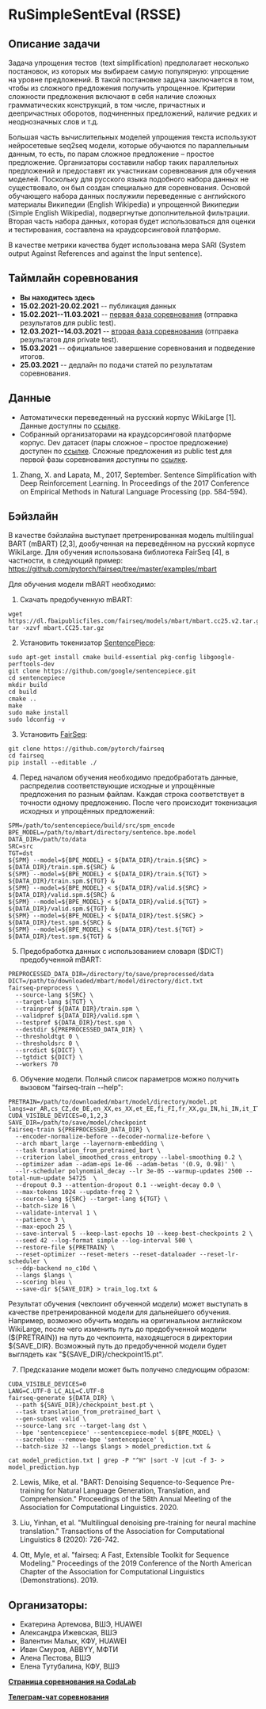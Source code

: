 # RuSimpleSentEval (RSSE)

## Описание задачи
Задача упрощения тестов  (text simplification) предполагает несколько постановок, из которых мы выбираем самую популярную: упрощение на уровне предложений. В такой постановке задача заключается в том, чтобы из сложного предложения получить упрощенное. 
Критерии сложности предложения включают в себя наличие сложных грамматических конструкций, в том числе, причастных и деепричастных оборотов, подчиненных предложений, наличие редких и неоднозначных слов и т.д.

Большая часть вычислительных моделей упрощения текста используют нейросетевые seq2seq модели, которые обучаются по параллельным данным, то есть, по парам сложное предложение – простое предложение. Организаторы составили набор таких параллельных предложений и предоставят их участникам соревнования для обучения моделей. Поскольку для русского языка подобного набора данных не существовало, он был создан специально для соревнования. Основой обучающего набора данных послужили переведенные с английского материалы Википедии (English Wikipedia) и упрощенной Википедии (Simple English Wikipedia), подвергнутые дополнительной фильтрации. Вторая часть набора данных, которая будет использоваться для оценки и тестирования, составлена на краудсорсинговой платформе.

В качестве метрики качества будет использована мера SARI (System output Against References and against the Input sentence). 

## Таймлайн соревнования
* **Вы находитесь здесь**
* **15.02.2021-20.02.2021** -- публикация данных 
* **15.02.2021--11.03.2021** -- [первая фаза соревнования](https://competitions.codalab.org/competitions/29037#phases) (отправка результатов для public test).
* **12.03.2021--14.03.2021**  -- [вторая фаза соревнования](https://competitions.codalab.org/competitions/29037#phases) (отправка результатов для private test).
* **15.03.2021** -- официальное завершение соревнования и подведение итогов.
* **25.03.2021** -- дедлайн по подачи статей по результатам соревнования.

## Данные

* Автоматически переведенный на русский  корпус WikiLarge [1]. Данные доступны по [ссылке](https://drive.google.com/drive/folders/1jfij3KuiRbO_XoLiquSBP2mZafzPhrsL). 
* Собранный организаторами на краудсорсинговой платформе корпус. Dev датасет (пары сложное –  простое предложение) доступен по [ссылке](https://github.com/dialogue-evaluation/RuSimpleSentEval/blob/main/dev_sents.csv). Сложные предложения из public test для первой фазы соревнования доступны по [ссылке](public_test_only.csv). 

1. Zhang, X. and Lapata, M., 2017, September. Sentence Simplification with Deep Reinforcement Learning. In Proceedings of the 2017 Conference on Empirical Methods in Natural Language Processing (pp. 584-594).

## Бэйзлайн

В качестве бэйзлайна выступает претренированная модель multilingual BART (mBART) [2,3], дообученная на переведённом на русский корпусе WikiLarge. Для обучения использована библиотека FairSeq [4], в частности, в следующий пример:
https://github.com/pytorch/fairseq/tree/master/examples/mbart

Для обучения модели mBART необходимо:

1. Скачать предобученную mBART:

```
wget https://dl.fbaipublicfiles.com/fairseq/models/mbart/mbart.cc25.v2.tar.gz
tar -xzvf mbart.CC25.tar.gz
```

2. Установить токенизатор [SentencePiece](https://github.com/google/sentencepiece):

```
sudo apt-get install cmake build-essential pkg-config libgoogle-perftools-dev
git clone https://github.com/google/sentencepiece.git 
cd sentencepiece
mkdir build
cd build
cmake ..
make
sudo make install
sudo ldconfig -v
```


3. Установить [FairSeq](https://github.com/pytorch/fairseq):

```
git clone https://github.com/pytorch/fairseq
cd fairseq
pip install --editable ./
```

4. Перед началом обучения необходимо предобработать данные, распределив соответствующие исходные и упрощённые предложения по разным файлам. Каждая строка соответствует в точности одному предложению. После чего происходит токенизация исходных и упрощённых предложений: 

```
SPM=/path/to/sentencepiece/build/src/spm_encode
BPE_MODEL=/path/to/mbart/directory/sentence.bpe.model
DATA_DIR=/path/to/data
SRC=src
TGT=dst
${SPM} --model=${BPE_MODEL} < ${DATA_DIR}/train.${SRC} > ${DATA_DIR}/train.spm.${SRC} &
${SPM} --model=${BPE_MODEL} < ${DATA_DIR}/train.${TGT} > ${DATA_DIR}/train.spm.${TGT} &
${SPM} --model=${BPE_MODEL} < ${DATA_DIR}/valid.${SRC} > ${DATA_DIR}/valid.spm.${SRC} &
${SPM} --model=${BPE_MODEL} < ${DATA_DIR}/valid.${TGT} > ${DATA_DIR}/valid.spm.${TGT} &
${SPM} --model=${BPE_MODEL} < ${DATA_DIR}/test.${SRC} > ${DATA_DIR}/test.spm.${SRC} &
${SPM} --model=${BPE_MODEL} < ${DATA_DIR}/test.${TGT} > ${DATA_DIR}/test.spm.${TGT} &
```
5. Предобработка данных с использованием словаря ($DICT) предобученной mBART:

```
PREPROCESSED_DATA_DIR=/directory/to/save/preprocessed/data
DICT=/path/to/downloaded/mbart/model/directory/dict.txt
fairseq-preprocess \
  --source-lang ${SRC} \
  --target-lang ${TGT} \
  --trainpref ${DATA_DIR}/train.spm \
  --validpref ${DATA_DIR}/valid.spm \
  --testpref ${DATA_DIR}/test.spm \
  --destdir ${PREPROCESSED_DATA_DIR} \
  --thresholdtgt 0 \
  --thresholdsrc 0 \
  --srcdict ${DICT} \
  --tgtdict ${DICT} \
  --workers 70
```

6. Обучение модели. Полный список параметров можно получить вызовом "fairseq-train --help":

```
PRETRAIN=/path/to/downloaded/mbart/model/directory/model.pt
langs=ar_AR,cs_CZ,de_DE,en_XX,es_XX,et_EE,fi_FI,fr_XX,gu_IN,hi_IN,it_IT,ja_XX,kk_KZ,ko_KR,lt_LT,lv_LV,my_MM,ne_NP,nl_XX,ro_RO,ru_RU,si_LK,tr_TR,vi_VN,zh_CN
CUDA_VISIBLE_DEVICES=0,1,2,3
SAVE_DIR=/path/to/save/model/checkpoint
fairseq-train ${PREPROCESSED_DATA_DIR} \
  --encoder-normalize-before --decoder-normalize-before \
  --arch mbart_large --layernorm-embedding \
  --task translation_from_pretrained_bart \
  --criterion label_smoothed_cross_entropy --label-smoothing 0.2 \
  --optimizer adam --adam-eps 1e-06 --adam-betas '(0.9, 0.98)' \
  --lr-scheduler polynomial_decay --lr 3e-05 --warmup-updates 2500 --total-num-update 54725  \
  --dropout 0.3 --attention-dropout 0.1 --weight-decay 0.0 \
  --max-tokens 1024 --update-freq 2 \
  --source-lang ${SRC} --target-lang ${TGT} \
  --batch-size 16 \
  --validate-interval 1 \
  --patience 3 \
  --max-epoch 25 \
  --save-interval 5 --keep-last-epochs 10 --keep-best-checkpoints 2 \
  --seed 42 --log-format simple --log-interval 500 \
  --restore-file ${PRETRAIN} \
  --reset-optimizer --reset-meters --reset-dataloader --reset-lr-scheduler \
  --ddp-backend no_c10d \
  --langs $langs \
  --scoring bleu \
  --save-dir ${SAVE_DIR} > train_log.txt &
```

Результат обучения (чекпоинт обученной модели) может выступать в качестве претренированной модели для дальнейшего обучения. Например, возможно обучить модель на оригинальном английском WikiLarge, после чего изменить путь до предобученной модели (${PRETRAIN}) на путь до чекпоинта, находящегося в директории ${SAVE_DIR}. Возможный путь до предобученной модели будет выглядеть как "${SAVE_DIR}/checkpoint15.pt".  

7. Предсказание модели может быть получено следующим образом:

```
CUDA_VISIBLE_DEVICES=0
LANG=C.UTF-8 LC_ALL=C.UTF-8
fairseq-generate ${DATA_DIR} \
  --path ${SAVE_DIR}/checkpoint_best.pt \
  --task translation_from_pretrained_bart \
  --gen-subset valid \
  --source-lang src --target-lang dst \
  --bpe 'sentencepiece' --sentencepiece-model ${BPE_MODEL} \
  --sacrebleu --remove-bpe 'sentencepiece' \
  --batch-size 32 --langs $langs > model_prediction.txt & 

cat model_prediction.txt | grep -P "^H" |sort -V |cut -f 3- > model_prediction.hyp
```


2. Lewis, Mike, et al. "BART: Denoising Sequence-to-Sequence Pre-training for Natural Language Generation, Translation, and Comprehension." Proceedings of the 58th Annual Meeting of the Association for Computational Linguistics. 2020.

3. Liu, Yinhan, et al. "Multilingual denoising pre-training for neural machine translation." Transactions of the Association for Computational Linguistics 8 (2020): 726-742.

4. Ott, Myle, et al. "fairseq: A Fast, Extensible Toolkit for Sequence Modeling." Proceedings of the 2019 Conference of the North American Chapter of the Association for Computational Linguistics (Demonstrations). 2019.

## Организаторы:
* Екатерина Артемова, ВШЭ, HUAWEI
* Александра Ижевская, ВШЭ
* Валентин Малых, КФУ, HUAWEI
* Иван Смуров, ABBYY, МФТИ
* Алена Пестова, ВШЭ
* Елена Тутубалина, КФУ, ВШЭ


[**Страница соревнования на CodaLab**](https://competitions.codalab.org/competitions/29037#learn_the_details)

[**Телеграм-чат соревнования**](https://t.me/rsse2021)
